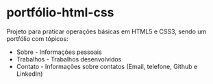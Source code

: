 # portfólio-html-css

Projeto para praticar operações básicas em HTML5 e CSS3, sendo um portfólio com tópicos:

* Sobre - Informações pessoais
* Trabalhos - Trabalhos desenvolvidos
* Contato - Informações sobre contatos (Email, telefone, Github e LinkedIn)
